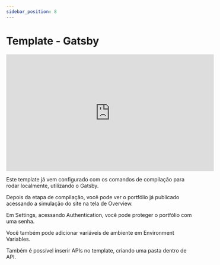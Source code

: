 ```yaml
---
sidebar_position: 8
---
```


# Template - Gatsby

<p style="text-align: center;"><iframe width="560" height="315" src="https://www.youtube.com/embed/xcZTRqMNTAQ" title="YouTube video player" frameborder="0" allow="accelerometer; autoplay; clipboard-write; encrypted-media; gyroscope; picture-in-picture" allowfullscreen></iframe></p>

Este template já vem configurado com os comandos de compilação para rodar localmente, utilizando o Gatsby.

Depois da etapa de compilação, você pode ver o portfólio já publicado acessando a simulação do site na tela de Overview.

Em Settings, acessando Authentication, você pode proteger o portfólio com uma senha.

Você também pode adicionar variáveis de ambiente em Environment Variables.

Também é possível inserir APIs no template, criando uma pasta dentro de API.
